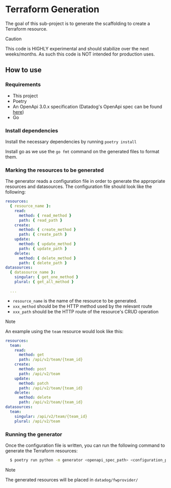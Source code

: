 # Terraform Generation

The goal of this sub-project is to generate the scaffolding to create a Terraform resource.

> [!CAUTION]
> This code is HIGHLY experimental and should stabilize over the next weeks/months. As such this code is NOT intended for production uses.

## How to use

### Requirements

- This project
- Poetry
- An OpenApi 3.0.x specification (Datadog's OpenApi spec can be found [here](https://github.com/DataDog/datadog-api-client-go/tree/master/.generator/schemas))
- Go

### Install dependencies

Install the necessary dependencies by running `poetry install`

Install go as we use the `go fmt` command on the generated files to format them.

### Marking the resources to be generated

The generator reads a configuration file in order to generate the appropriate resources and datasources.
The configuration file should look like the following:

```yaml
resources:
  { resource_name }:
    read:
      method: { read_method }
      path: { read_path }
    create:
      method: { create_method }
      path: { create_path }
    update:
      method: { update_method }
      path: { update_path }
    delete:
      method: { delete_method }
      path: { delete_path }
datasources:
  { datasource_name }:
    singular: { get_one_method }
    plural: { get_all_method }

  ...
```

- `resource_name` is the name of the resource to be generated.
- `xxx_method` should be the HTTP method used by the relevant route
- `xxx_path` should be the HTTP route of the resource's CRUD operation

> [!NOTE]
> An example using the `team` resource would look like this:
>
> ```yaml
> resources:
>   team:
>     read:
>       method: get
>       path: /api/v2/team/{team_id}
>     create:
>       method: post
>       path: /api/v2/team
>     update:
>       method: patch
>       path: /api/v2/team/{team_id}
>     delete:
>       method: delete
>       path: /api/v2/team/{team_id}
> datasources:
>   team:
>     singular: /api/v2/team/{team_id}
>     plural: /api/v2/team
> ```

### Running the generator

Once the configuration file is written, you can run the following command to generate the Terraform resources:

```sh
  $ poetry run python -m generator <openapi_spec_path> <configuration_path>
```

> [!NOTE]
> The generated resources will be placed in `datadog/fwprovider/`
